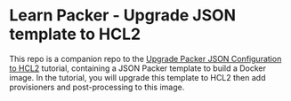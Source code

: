 # Learn Packer - Upgrade JSON template to HCL2

This repo is a companion repo to the [Upgrade Packer JSON Configuration to HCL2](https://developer.hashicorp.com/packer/tutorials/upgrade-json-hcl2) tutorial, containing a JSON Packer template to build a Docker image. In the tutorial, you will upgrade this template to HCL2 then add provisioners and post-processing to this image.
